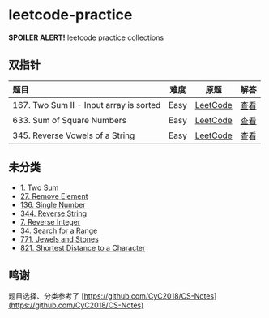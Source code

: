 # leetcode-practice

**SPOILER ALERT!** leetcode practice collections

## 双指针

| 题目 | 难度 | 原题 | 解答 |
| :----- | :--: | :--: |:--: |
| 167. Two Sum II - Input array is sorted | Easy | [LeetCode](https://leetcode.com/problems/two-sum-ii-input-array-is-sorted/)  | [查看](https://github.com/xunge0613/leetcode-practice/blob/master/double-pointers/167.two-sum-2.md) |
| 633. Sum of Square Numbers | Easy|  [LeetCode](https://leetcode.com/problems/sum-of-square-numbers/)  | [查看](https://github.com/xunge0613/leetcode-practice/blob/master/double-pointers/633.sum-of-square-numbers.md) |
| 345. Reverse Vowels of a String | Easy|  [LeetCode](https://leetcode.com/problems/reverse-vowels-of-a-string/)  | [查看](https://github.com/xunge0613/leetcode-practice/blob/master/double-pointers/345.reverse-vowels-of-a-string.md) |


## 未分类

- [1. Two Sum](https://jsfiddle.net/xunge0613/4o89a4tb/)
- [27. Remove Element](https://jsfiddle.net/xunge0613/x533ye1c/)
- [136. Single Number](https://jsfiddle.net/xunge0613/tn275kzk/3/)
- [344. Reverse String](https://jsfiddle.net/xunge0613/55jk06jp/)
- [7. Reverse Integer](https://github.com/xunge0613/leetcode-practice/blob/master/algorithms/reverse-int.html)
- [34. Search for a Range](https://github.com/xunge0613/leetcode-practice/blob/master/algorithms/search-for-a-range.html)
- [771. Jewels and Stones](https://github.com/xunge0613/leetcode-practice/blob/master/algorithms/jewels-and-stones.html)
- [821. Shortest Distance to a Character](https://github.com/xunge0613/leetcode-practice/blob/master/algorithms/shortest-distance-to-a-character.html)

## 鸣谢

题目选择、分类参考了 [https://github.com/CyC2018/CS-Notes](https://github.com/CyC2018/CS-Notes)
